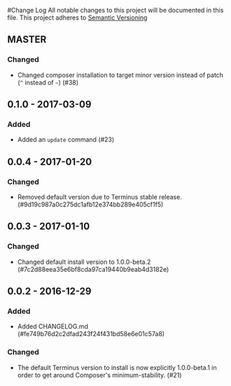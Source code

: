 #Change Log
All notable changes to this project will be documented in this file. This project adheres to [Semantic Versioning](http://semver.org)

## MASTER
### Changed
- Changed composer installation to target minor version instead of patch (`^` instead of `~`) (#38)

## 0.1.0 - 2017-03-09
### Added
- Added an `update` command (#23)

## 0.0.4 - 2017-01-20
### Changed
- Removed default version due to Terminus stable release. (#9d19c987a0c275dc1afb12e374bb289e405cf1f5)

## 0.0.3 - 2017-01-10
### Changed
- Changed default install version to 1.0.0-beta.2 (#7c2d88eea35e6bf8cda97ca19440b9eab4d3182e)

## 0.0.2 - 2016-12-29
### Added
- Added CHANGELOG.md (#fe749b76d2c2dfad243f24f431bd58e6e01c57a8)

### Changed
- The default Terminus version to install is now explicitly 1.0.0-beta.1 in order to get around Composer's minimum-stability. (#21)
